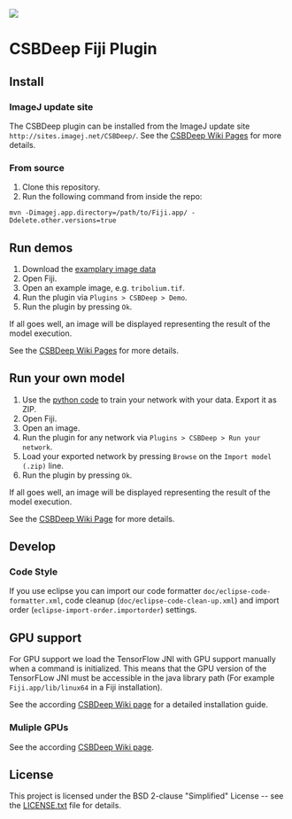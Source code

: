 [![](https://travis-ci.com/CSBDeep/CSBDeep_fiji.svg?branch=master)](https://travis-ci.com/CSBDeep/CSBDeep_fiji)

# CSBDeep Fiji Plugin

## Install

### ImageJ update site
The CSBDeep plugin can be installed from the ImageJ update site `http://sites.imagej.net/CSBDeep/`. See the [CSBDeep Wiki Pages](https://github.com/CSBDeep/CSBDeep_website/wiki/CSBDeep-in-Fiji) for more details.

### From source
1. Clone this repository.
2. Run the following command from inside the repo:
```
mvn -Dimagej.app.directory=/path/to/Fiji.app/ -Ddelete.other.versions=true
```

## Run demos
1. Download the [examplary image data](http://csbdeep.bioimagecomputing.com/exemplary-image-data.zip)
2. Open Fiji.
3. Open an example image, e.g. `tribolium.tif`.
4. Run the plugin via `Plugins > CSBDeep > Demo`.
5. Run the plugin by pressing `Ok`.

If all goes well, an image will be displayed representing the result of the model execution.

See the [CSBDeep Wiki Pages](https://github.com/CSBDeep/CSBDeep_website/wiki/CSBDeep-in-Fiji) for more details.

## Run your own model
1. Use the [python code](https://github.com/CSBDeep/CSBDeep) to train your network with your data. Export it as ZIP.
2. Open Fiji.
3. Open an image.
4. Run the plugin for any network via `Plugins > CSBDeep > Run your network`.
5. Load your exported network by pressing `Browse` on the `Import model (.zip)` line.
5. Run the plugin by pressing `Ok`.

If all goes well, an image will be displayed representing the result of the model execution.

See the [CSBDeep Wiki Page](https://github.com/CSBDeep/CSBDeep_website/wiki/Your-Model-in-Fiji) for more details.

## Develop

### Code Style

If you use eclipse you can import our code formatter `doc/eclipse-code-formatter.xml`, code cleanup (`doc/eclipse-code-clean-up.xml`) and import order (`eclipse-import-order.importorder`) settings.

## GPU support

For GPU support we load the TensorFlow JNI with GPU support manually when a command is initialized. This means that the GPU version of the TensorFLow JNI must be accessible in the java library path (For example `Fiji.app/lib/linux64` in a Fiji installation).

See the according [CSBDeep Wiki page](https://github.com/CSBDeep/CSBDeep_website/wiki/CSBDeep-in-Fiji-–-Installation#gpu-support) for a detailed installation guide.

### Muliple GPUs

See the according [CSBDeep Wiki page](https://github.com/CSBDeep/CSBDeep_website/wiki/CSBDeep-in-Fiji-–-Installation#multiple-gpus).

## License

This project is licensed under the BSD 2-clause "Simplified" License -- see the [LICENSE.txt](LICENSE.txt) file for details.

